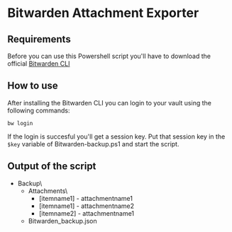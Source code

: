 # Bitwarden Attachment Exporter

## Requirements
Before you can use this Powershell script you'll have to download the official [Bitwarden CLI](https://github.com/bitwarden/cli)

## How to use
After installing the Bitwarden CLI you can login to your vault using the following commands:
```
bw login
```

If the login is succesful you'll get a session key. Put that session key in the `$key` variable of Bitwarden-backup.ps1 and start the script.

## Output of the script

- Backup\
  - Attachments\
	- [itemname1] - attachmentname1
	- [itemname1] - attachmentname2
	- [itemname2] - attachmentname1 
  - Bitwarden_backup.json
